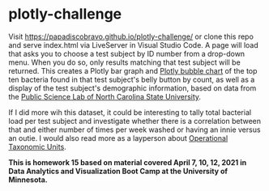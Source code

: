 # plotly-challenge

Visit 
https://papadiscobravo.github.io/plotly-challenge/
or clone this repo and serve index.html via LiveServer in Visual Studio Code. A page will load that asks you to choose a test subject by ID number from a drop-down menu. When you do so, only results matching that test subject will be returned. This creates a Plotly bar graph and <a href="https://plotly.com/javascript/bubble-charts/" target="_blank">Plotly bubble chart</a> of the top ten bacteria found in that test subject's belly button by count, as well as a display of the test subject's demographic information, based on data from the <a href="http://robdunnlab.com/projects/belly-button-biodiversity">Public Science Lab of North Carolina State University</a>.

If I did more wih this dataset, it could be interesting to tally total bacterial load per test subject and investigate whether there is a correlation between that and either number of times per week washed or having an innie versus an outie. I would also read more as a layperson about <a href="https://en.wikipedia.org/wiki/Operational_taxonomic_unit" target="_blank">Operational Taxonomic Units</a>.

**This is homework 15 based on material covered April 7, 10, 12, 2021 in Data Analytics and Visualization Boot Camp at the University of Minnesota.**